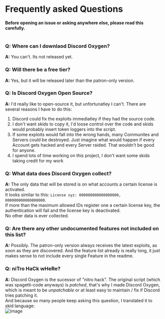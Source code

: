 # Frequently asked Questions
**Before opening an issue or asking anywhere else, please read this carefully.**
<br>
<br>

### Q: Where can I downlaod Discord Oxygen?
**A:** You can't. Its not released yet.

### Q: Will there be a free tier?
**A:** Yes, but it will be released later than the patron-only version.

### Q: Is Discord Oxygen Open Source?
**A:** I'd really like to open-source it, but unfortunatley I can't. There are several reasons I have to do this:
1. Discord could fix the exploits immediatley if they had the source code.
2. I don't want skids to copy it, I'd loose control over the code and skids would probably insert token loggers into the script.
3. If some exploits would fall into the wrong hands, many Communites and Servers could be destroyed. Just imagine what would happen if every Account gets hacked and every Server raided. That wouldn't be good for anyone.
4. I spend lots of time working on this project, I don't want some skids taking credit for my work

### Q: What data does Discord Oxygen collect?
**A:** The only data that will be stored is on what accounts a certain license is activated.<br>
It looks similar to this: `License xyz: 000000000000000000, 000000000000000000`.<br>
If more than the maximum allowed IDs register one a certain license key, the authentication will fail and the license key is deactivated.<br>
No other data is ever collected.

### Q: Are there any other undocumented features not included on this list?
**A:** Possibly. The patron-only version always receives the latest exploits, as soon as they are discovered. And the feature list already is really long, it just makes sense to not include every single Feature in the readme.

### Q: niTro HaCk wHeRe?
**A:** Discord Oxygen is the sucessor of "nitro hack". The original script (which was spagetti-code anyways) is *patched*, that's why I made Discord Oxygen, which is meant to be *unpatchable* or at least easy to maintain / fix if Discord tries patching it.<br>
And because so many people keep asking this question, I translated it to skid language:<br>
![image](https://user-images.githubusercontent.com/55095883/166149389-33d566c1-5e99-4d4d-96ac-6e210bfdafb2.png)
